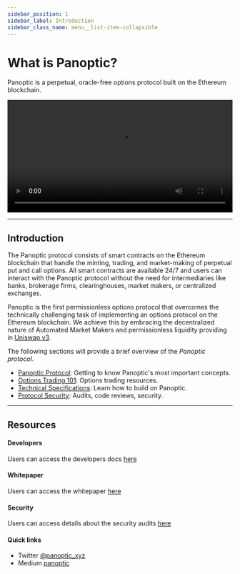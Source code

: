 ```yaml
---
sidebar_position: 1
sidebar_label: Introduction
sidebar_class_name: menu__list-item-collapsible
---
```


# What is Panoptic?

Panoptic is a perpetual, oracle-free options protocol built on the Ethereum blockchain. 

<video src="https://user-images.githubusercontent.com/62954565/222942474-4dc94c6d-db45-4ec1-81fe-b6c81f67bdc1.mp4#t=0.7" preload="metadata" type="video/mp4" width="100%" height="auto" controls>
</video>

---

## Introduction

The Panoptic protocol consists of smart contracts on the Ethereum blockchain that handle the minting, trading, and market-making of perpetual put and call options.
All smart contracts are available 24/7 and users can interact with the Panoptic protocol without the need for intermediaries like banks, brokerage firms, clearinghouses, market makers, or centralized exchanges.

Panoptic is the first permissionless options protocol that overcomes the technically challenging task of implementing an options protocol on the Ethereum blockchain.
We achieve this by embracing the decentralized nature of Automated Market Makers and permissionless liquidity providing in [Uniswap v3](https://uniswap.org/).

The following sections will provide a brief overview of the _Panoptic protocol_.

- [Panoptic Protocol](./category/the-panoptic-protocol): Getting to know Panoptic's most important concepts.
- [Options Trading 101](./category/options-trading-101): Options trading resources.
- [Technical Specifications](./category/technical-specifications): Learn how to build on Panoptic.
- [Protocol Security](./category/security): Audits, code reviews, security.


---

## Resources

#### Developers
Users can access the developers docs [here](./developers/smart-contracts-overview)

#### Whitepaper
Users can access the whitepaper [here](./whitepaper.pdf)

#### Security 
Users can access details about the security audits [here](./category/security)

#### Quick links

- Twitter [@panoptic_xyz](https://twitter.com/panoptic_xyz)
- Medium [panoptic](https://blog.panoptic.xyz/)
